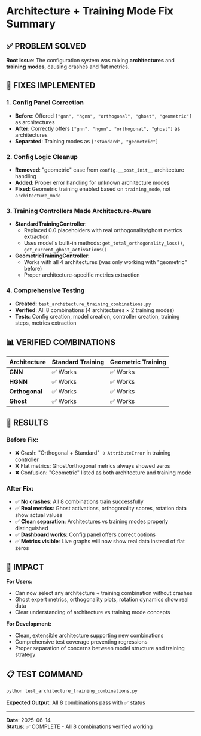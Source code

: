 # Architecture + Training Mode Fix Summary

## ✅ PROBLEM SOLVED

**Root Issue**: The configuration system was mixing **architectures** and **training modes**, causing crashes and flat metrics.

## 🔧 FIXES IMPLEMENTED

### 1. **Config Panel Correction**
- **Before**: Offered `["gnn", "hgnn", "orthogonal", "ghost", "geometric"]` as architectures
- **After**: Correctly offers `["gnn", "hgnn", "orthogonal", "ghost"]` as architectures
- **Separated**: Training modes as `["standard", "geometric"]`

### 2. **Config Logic Cleanup**  
- **Removed**: "geometric" case from `config.__post_init__` architecture handling
- **Added**: Proper error handling for unknown architecture modes
- **Fixed**: Geometric training enabled based on `training_mode`, not `architecture_mode`

### 3. **Training Controllers Made Architecture-Aware**
- **StandardTrainingController**: 
  - Replaced 0.0 placeholders with real orthogonality/ghost metrics extraction
  - Uses model's built-in methods: `get_total_orthogonality_loss()`, `get_current_ghost_activations()`
- **GeometricTrainingController**: 
  - Works with all 4 architectures (was only working with "geometric" before)
  - Proper architecture-specific metrics extraction

### 4. **Comprehensive Testing**
- **Created**: `test_architecture_training_combinations.py`
- **Verified**: All 8 combinations (4 architectures × 2 training modes)
- **Tests**: Config creation, model creation, controller creation, training steps, metrics extraction

## 📊 VERIFIED COMBINATIONS

| Architecture | Standard Training | Geometric Training |
|--------------|-------------------|-------------------|
| **GNN**      | ✅ Works         | ✅ Works          |
| **HGNN**     | ✅ Works         | ✅ Works          |
| **Orthogonal** | ✅ Works       | ✅ Works          |
| **Ghost**    | ✅ Works         | ✅ Works          |

## 🎯 RESULTS

### Before Fix:
- ❌ Crash: "Orthogonal + Standard" → `AttributeError` in training controller
- ❌ Flat metrics: Ghost/orthogonal metrics always showed zeros  
- ❌ Confusion: "Geometric" listed as both architecture and training mode

### After Fix:
- ✅ **No crashes**: All 8 combinations train successfully
- ✅ **Real metrics**: Ghost activations, orthogonality scores, rotation data show actual values
- ✅ **Clean separation**: Architectures vs training modes properly distinguished
- ✅ **Dashboard works**: Config panel offers correct options
- ✅ **Metrics visible**: Live graphs will now show real data instead of flat zeros

## 🚀 IMPACT

**For Users:**
- Can now select any architecture + training combination without crashes
- Ghost expert metrics, orthogonality plots, rotation dynamics show real data
- Clear understanding of architecture vs training mode concepts

**For Development:**
- Clean, extensible architecture supporting new combinations
- Comprehensive test coverage preventing regressions  
- Proper separation of concerns between model structure and training strategy

## 📋 TEST COMMAND

```bash
python test_architecture_training_combinations.py
```

**Expected Output**: All 8 combinations pass with ✅ status

---
**Date**: 2025-06-14  
**Status**: ✅ COMPLETE - All 8 combinations verified working
